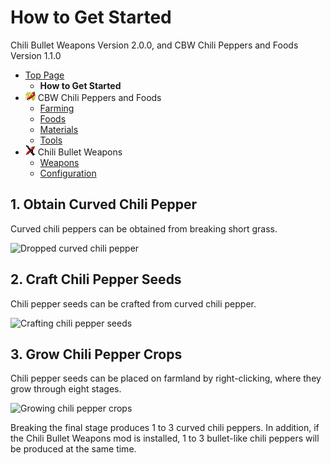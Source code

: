 # How to Get Started

Chili Bullet Weapons Version 2.0.0, and CBW Chili Peppers and Foods Version 1.1.0

- [Top Page](../index.html)
  - **How to Get Started**
- ![ ](../media/cpaf_icon_16.png) CBW Chili Peppers and Foods
  - [Farming](farming.html)
  - [Foods](foods.html)
  - [Materials](materials.html)
  - [Tools](tools.html)
- ![ ](../media/icon_16.png) Chili Bullet Weapons
  - [Weapons](weapons.html)
  - [Configuration](config.html)

## 1. Obtain Curved Chili Pepper

Curved chili peppers can be obtained from breaking short grass.

![Dropped curved chili pepper](../media/item/misc/dropped_curved_chili.png)

## 2. Craft Chili Pepper Seeds

Chili pepper seeds can be crafted from curved chili pepper.

![Crafting chili pepper seeds](../media/item/crafting/crafting_chili_seeds.png)

## 3. Grow Chili Pepper Crops

Chili pepper seeds can be placed on farmland by right-clicking, where they grow through eight stages.

![Growing chili pepper crops](../media/block/misc/chili_pepper_crops.png)

Breaking the final stage produces 1 to 3 curved chili peppers.
In addition, if the Chili Bullet Weapons mod is installed, 1 to 3 bullet-like chili peppers will be produced at the same time.
